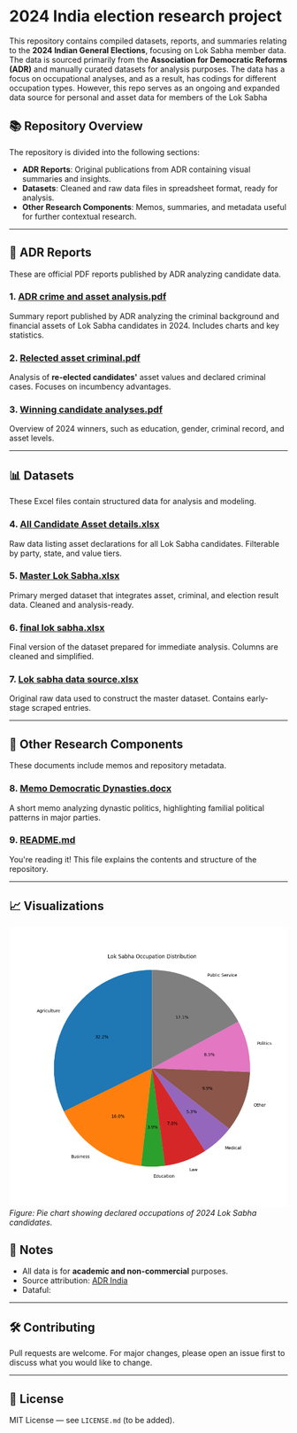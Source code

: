 # 2024 India election research project

This repository contains compiled datasets, reports, and summaries relating to the **2024 Indian General Elections**, focusing on Lok Sabha member data. The data is sourced primarily from the **Association for Democratic Reforms (ADR)** and manually curated datasets for analysis purposes. The data has a focus on occupational analyses, and as a result, has codings for different occupation types. However, this repo serves as an ongoing and expanded data source for personal and asset data for members of the Lok Sabha

## 📚 Repository Overview

The repository is divided into the following sections:

- **ADR Reports**: Original publications from ADR containing visual summaries and insights.
- **Datasets**: Cleaned and raw data files in spreadsheet format, ready for analysis.
- **Other Research Components**: Memos, summaries, and metadata useful for further contextual research.

---

## 🧾 ADR Reports

These are official PDF reports published by ADR analyzing candidate data.

### 1. [ADR crime and asset analysis.pdf](./ADR%20crime%20and%20asset%20analysis.pdf)  
Summary report published by ADR analyzing the criminal background and financial assets of Lok Sabha candidates in 2024. Includes charts and key statistics.

### 2. [Relected asset criminal.pdf](./Relected%20asset%20criminal.pdf)  
Analysis of **re-elected candidates'** asset values and declared criminal cases. Focuses on incumbency advantages.

### 3. [Winning candidate analyses.pdf](./Winning%20candidate%20analyses.pdf)  
Overview of 2024 winners, such as education, gender, criminal record, and asset levels.

---

## 📊 Datasets

These Excel files contain structured data for analysis and modeling.

### 4. [All Candidate Asset details.xlsx](./All%20Candidate%20Asset%20details.xlsx)  
Raw data listing asset declarations for all Lok Sabha candidates. Filterable by party, state, and value tiers.

### 5. [Master Lok Sabha.xlsx](./Master%20Lok%20Sabha.xlsx)  
Primary merged dataset that integrates asset, criminal, and election result data. Cleaned and analysis-ready.

### 6. [final lok sabha.xlsx](./final%20lok%20sabha.xlsx)  
Final version of the dataset prepared for immediate analysis. Columns are cleaned and simplified.

### 7. [Lok sabha data source.xlsx](./Lok%20sabha%20data%20source.xlsx)  
Original raw data used to construct the master dataset. Contains early-stage scraped entries.

---

## 🧾 Other Research Components

These documents include memos and repository metadata.

### 8. [Memo Democratic Dynasties.docx](./Memo%20Democratic%20Dynasties.docx)  
A short memo analyzing dynastic politics, highlighting familial political patterns in major parties.

### 9. [README.md](./README.md)  
You're reading it! This file explains the contents and structure of the repository.

---

## 📈 Visualizations

![Occupation Breakdown](./occupation_img.png)  
*Figure: Pie chart showing declared occupations of 2024 Lok Sabha candidates.*

## 📌 Notes

- All data is for **academic and non-commercial** purposes.
- Source attribution: [ADR India](https://adrindia.org)
- Dataful: 

---

## 🛠️ Contributing

Pull requests are welcome. For major changes, please open an issue first to discuss what you would like to change.

---

## 📄 License

MIT License — see `LICENSE.md` (to be added).
